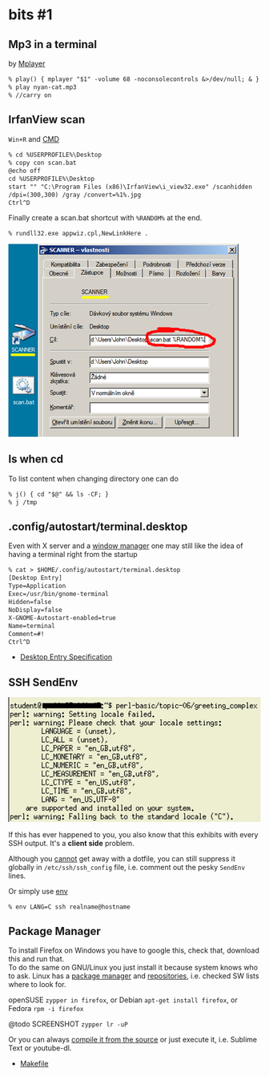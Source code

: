bits #1
=======

## Mp3 in a terminal

by [Mplayer](https://www.mplayerhq.hu/DOCS/HTML/en/MPlayer.html)

    % play() { mplayer "$1" -volume 68 -noconsolecontrols &>/dev/null; & }
    % play nyan-cat.mp3
    % //carry on

## IrfanView scan

`Win+R` and [CMD](https://en.wikipedia.org/wiki/Cmd.exe)

    % cd %USERPROFILE%\Desktop 
    % copy con scan.bat
    @echo off
    cd %USERPROFILE%\Desktop
    start "" "C:\Program Files (x86)\IrfanView\i_view32.exe" /scanhidden /dpi=(300,300) /gray /convert=%1%.jpg
    Ctrl^D

Finally create a scan.bat shortcut with `%RANDOM%` at the end.

    % rundll32.exe appwiz.cpl,NewLinkHere .

![scan.bat](d/scanner.png)

## ls when cd

To list content when changing directory one can do

    % j() { cd "$@" && ls -CF; }
    % j /tmp

## .config/autostart/terminal.desktop

Even with X server and a [window manager](https://www.gnome.org/)
one may still like the idea of having a terminal
right from the startup

    % cat > $HOME/.config/autostart/terminal.desktop
    [Desktop Entry]
    Type=Application
    Exec=/usr/bin/gnome-terminal
    Hidden=false
    NoDisplay=false
    X-GNOME-Autostart-enabled=true
    Name=terminal
    Comment=#!
    Ctrl^D

* [Desktop Entry Specification](https://developer.gnome.org/desktop-entry-spec/)

## SSH SendEnv

![$LC_ALL](d/lc-all.png)

If this has ever happened to you, you also know that this exhibits
with every SSH output. It's a **client side** problem.

Although you [cannot](https://superuser.com/questions/485569/how-to-disable-sendenv-variables-set-in-ssh-config-from-ssh-config)
get away with a dotfile, you can still suppress it globally in
`/etc/ssh/ssh_config` file, i.e. comment out the pesky `SendEnv` lines.

Or simply use [env](https://wiki.archlinux.org/index.php/Environment_variables)

    % env LANG=C ssh realname@hostname

## Package Manager

To install Firefox on Windows you have to google this, check that, download this and run that.  
To do the same on GNU/Linux you just install it because system knows who to ask. Linux has a [package manager](https://en.wikipedia.org/wiki/Package_manager) and [repositories](http://packman.links2linux.org/), i.e. checked SW lists where to look for.

openSUSE `zypper in firefox`, or Debian `apt-get install firefox`, or Fedora `rpm -i firefox`

@todo SCREENSHOT `zypper lr -uP`

Or you can always [compile it from the source](http://tldp.org/LDP/LG/current/smith.html) or just execute it, i.e. Sublime Text or youtube-dl.

* [Makefile](https://en.wikipedia.org/wiki/Makefile)


